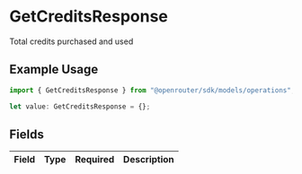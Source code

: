 # GetCreditsResponse

Total credits purchased and used

## Example Usage

```typescript
import { GetCreditsResponse } from "@openrouter/sdk/models/operations";

let value: GetCreditsResponse = {};
```

## Fields

| Field       | Type        | Required    | Description |
| ----------- | ----------- | ----------- | ----------- |